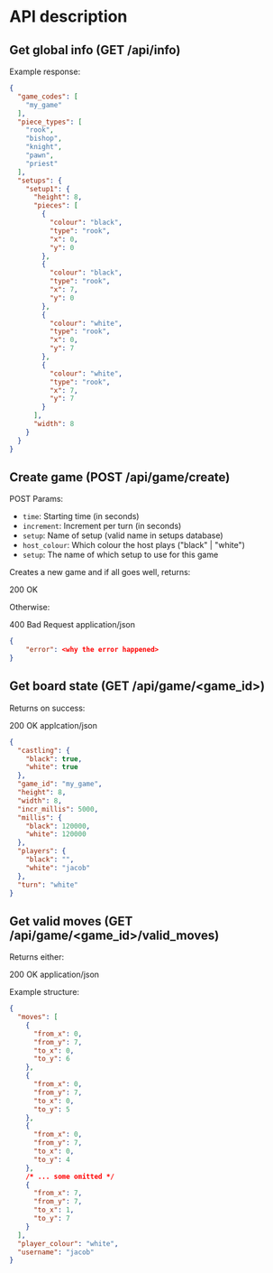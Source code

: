 # API description

## Get global info (GET /api/info)

Example response:

```json
{
  "game_codes": [
    "my_game"
  ],
  "piece_types": [
    "rook",
    "bishop",
    "knight",
    "pawn",
    "priest"
  ],
  "setups": {
    "setup1": {
      "height": 8,
      "pieces": [
        {
          "colour": "black",
          "type": "rook",
          "x": 0,
          "y": 0
        },
        {
          "colour": "black",
          "type": "rook",
          "x": 7,
          "y": 0
        },
        {
          "colour": "white",
          "type": "rook",
          "x": 0,
          "y": 7
        },
        {
          "colour": "white",
          "type": "rook",
          "x": 7,
          "y": 7
        }
      ],
      "width": 8
    }
  }
}
```

## Create game (POST /api/game/create)

POST Params:
 - `time`: Starting time (in seconds)
 - `increment`: Increment per turn (in seconds)
 - `setup`: Name of setup (valid name in setups database)
 - `host_colour`: Which colour the host plays ("black" | "white")
 - `setup`: The name of which setup to use for this game

Creates a new game and if all goes well, returns:

200 OK

Otherwise:

400 Bad Request
application/json

```json
{
    "error": <why the error happened>
}
```

## Get board state (GET /api/game/<game_id>)

Returns on success:

200 OK
applcation/json

```json
{
  "castling": {
    "black": true,
    "white": true
  },
  "game_id": "my_game",
  "height": 8,
  "width": 8,
  "incr_millis": 5000,
  "millis": {
    "black": 120000,
    "white": 120000
  },
  "players": {
    "black": "",
    "white": "jacob"
  },
  "turn": "white"
}
```

## Get valid moves (GET /api/game/<game_id>/valid_moves)

Returns either:

200 OK
application/json

Example structure:

```json
{
  "moves": [
    {
      "from_x": 0,
      "from_y": 7,
      "to_x": 0,
      "to_y": 6
    },
    {
      "from_x": 0,
      "from_y": 7,
      "to_x": 0,
      "to_y": 5
    },
    {
      "from_x": 0,
      "from_y": 7,
      "to_x": 0,
      "to_y": 4
    },
    /* ... some omitted */
    {
      "from_x": 7,
      "from_y": 7,
      "to_x": 1,
      "to_y": 7
    }
  ],
  "player_colour": "white",
  "username": "jacob"
}
```